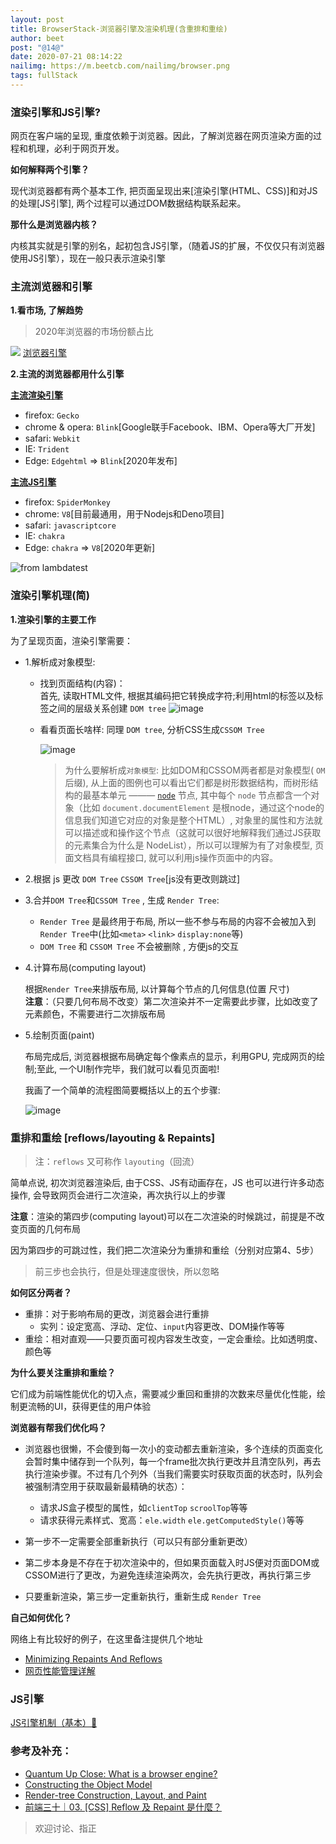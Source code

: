 ```yaml
---
layout: post
title: BrowserStack-浏览器引擎及渲染机理(含重排和重绘)
author: beet
post: "@14@"
date: 2020-07-21 08:14:22
nailimg: https://m.beetcb.com/nailimg/browser.png
tags: fullStack
---
```

### 渲染引擎和JS引擎?

网页在客户端的呈现, 重度依赖于浏览器。因此，了解浏览器在网页渲染方面的过程和机理，必利于网页开发。

**如何解释两个引擎？**

现代浏览器都有两个基本工作, 把页面呈现出来[渲染引擎(HTML、CSS)]和对JS的处理[JS引擎], 两个过程可以通过DOM数据结构联系起来。

**那什么是浏览器内核？**

内核其实就是引擎的别名，起初包含JS引擎，（随着JS的扩展，不仅仅只有浏览器使用JS引擎），现在一般只表示渲染引擎

### 主流浏览器和引擎


**1.看市场, 了解趋势**
> 2020年浏览器的市场份额占比

![](https://m.beetcb.com/postimg/14/1.png)
[浏览器引擎](https://en.wikipedia.org/wiki/Browser_engine)

**2.主流的浏览器都用什么引擎**

**[主流渲染引擎](https://en.wikipedia.org/wiki/Comparison_of_browser_engines)**
  - firefox:  `Gecko`
  - chrome & opera:  `Blink`[Google联手Facebook、IBM、Opera等大厂开发]
  - safari:  `Webkit`
  - IE:  `Trident`
  - Edge:  `Edgehtml` => `Blink`[2020年发布]

**[主流JS引擎](https://en.wikipedia.org/wiki/JavaScript_engine)**
  - firefox:  `SpiderMonkey`
  - chrome: `V8`[目前最通用，用于Nodejs和Deno项目]
  - safari:  `javascriptcore`
  - IE:  `chakra`
  - Edge:  `chakra` => `V8`[2020年更新]

![from lambdatest](https://m.beetcb.com/postimg/14/2.png)


### 渲染引擎机理(简)

**1.渲染引擎的主要工作**

为了呈现页面，渲染引擎需要：
- 1.解析成对象模型:

    - 找到页面结构(内容)：<br>
        首先, 读取HTML文件, 根据其编码把它转换成字符;利用html的标签以及标签之间的层级关系创建 `DOM tree`
        ![image](https://m.beetcb.com/postimg/14/3.png)

    - 看看页面长啥样: 同理 `DOM tree`, 分析CSS生成`CSSOM Tree`

        ![image](https://m.beetcb.com/postimg/14/4.png)

        > 为什么要解析成`对象模型`: 比如DOM和CSSOM两者都是对象模型( `OM` 后缀), 从上面的图例也可以看出它们都是树形数据结构，而树形结构的最基本单元 ——— [`node`](https://en.wikipedia.org/wiki/Node_(computer_science)) 节点, 其中每个 `node` 节点都含一个对象（比如 `document.documentElement` 是根node，通过这个node的信息我们知道它对应的对象是整个HTML）, 对象里的属性和方法就可以描述或和操作这个节点（这就可以很好地解释我们通过JS获取的元素集合为什么是 NodeList），所以可以理解为有了对象模型, 页面文档具有编程接口, 就可以利用js操作页面中的内容。
        
    
- 2.根据 js 更改 `DOM Tree` `CSSOM Tree`[js没有更改则跳过]
- 3.合并`DOM Tree`和`CSSOM Tree` , 生成 `Render Tree`:
    - `Render Tree` 是最终用于布局, 所以一些不参与布局的内容不会被加入到`Render Tree`中(比如`<meta>` `<link>` `display:none`等)
    - `DOM Tree` 和 `CSSOM Tree` 不会被删除 , 方便js的交互
- 4.计算布局(computing layout)
    
    根据`Render Tree`来排版布局, 以计算每个节点的几何信息(位置 尺寸) <br>**注意**：（只要几何布局不改变）第二次渲染并不一定需要此步骤，比如改变了元素颜色，不需要进行二次排版布局
    
- 5.绘制页面(paint)
    
    布局完成后, 浏览器根据布局确定每个像素点的显示，利用GPU, 完成网页的绘制;至此, 一个UI制作完毕，我们就可以看见页面啦!

    我画了一个简单的流程图简要概括以上的五个步骤:

    ![image](https://m.beetcb.com/postimg/14/5.png)

### 重排和重绘 [reflows/layouting & Repaints]

> 注：`reflows` 又可称作 `layouting`（回流）

简单点说, 初次浏览器渲染后, 由于CSS、JS有动画存在，JS 也可以进行许多动态操作, 会导致网页会进行二次渲染，再次执行以上的步骤

**注意**：渲染的第四步(computing layout)可以在二次渲染的时候跳过，前提是不改变页面的几何布局

因为第四步的可跳过性，我们把二次渲染分为重排和重绘（分别对应第4、5步）
> 前三步也会执行，但是处理速度很快，所以忽略

**如何区分两者？**
- 重排：对于影响布局的更改，浏览器会进行重排
    - 实列：设定宽高、浮动、定位、`input`内容更改、DOM操作等等
- 重绘：相对直观——只要页面可视内容发生改变，一定会重绘。比如透明度、 颜色等

**为什么要关注重排和重绘？**

它们成为前端性能优化的切入点，需要减少重回和重排的次数来尽量优化性能，绘制更流畅的UI，获得更佳的用户体验

**浏览器有帮我们优化吗？**

- 浏览器也很懒，不会傻到每一次小的变动都去重新渲染，多个连续的页面变化会暂时集中储存到一个队列，每一个frame批次执行更改并且清空队列，再去执行渲染步骤。不过有几个列外（当我们需要实时获取页面的状态时，队列会被强制清空用于获取最新最精确的状态）：
    - 请求JS盒子模型的属性，如`clientTop` `scroolTop`等等
    - 请求获得元素样式、宽高：`ele.width` `ele.getComputedStyle()`等等
   

- 第一步不一定需要全部重新执行（可以只有部分重新更改）
- 第二步本身是不存在于初次渲染中的，但如果页面载入时JS便对页面DOM或CSSOM进行了更改，为避免连续渲染两次，会先执行更改，再执行第三步
- 只要重新渲染，第三步一定重新执行，重新生成 `Render Tree`

**自己如何优化？**

网络上有比较好的例子，在这里备注提供几个地址
- [Minimizing Repaints And Reflows](https://gist.github.com/faressoft/36cdd64faae21ed22948b458e6bf04d5)
- [网页性能管理详解](http://www.ruanyifeng.com/blog/2015/09/web-page-performance-in-depth.html)

### JS引擎

[JS引擎机制（基本）🥳]()

### 参考及补充：
- [Quantum Up Close: What is a browser engine?](https://hacks.mozilla.org/2017/05/quantum-up-close-what-is-a-browser-engine/)
- [Constructing the Object Model
](https://developers.google.com/web/fundamentals/performance/critical-rendering-path/constructing-the-object-model
)
- [Render-tree Construction, Layout, and Paint](https://developers.google.com/web/fundamentals/performance/critical-rendering-path/render-tree-construction)
- [前端三十｜03. [CSS] Reflow 及 Repaint 是什麼？](https://medium.com/schaoss-blog/%E5%89%8D%E7%AB%AF%E4%B8%89%E5%8D%81-03-css-reflow-%E5%8F%8A-repaint-%E6%98%AF%E4%BB%80%E9%BA%BC-36293ebcffe7)

> 欢迎讨论、指正

